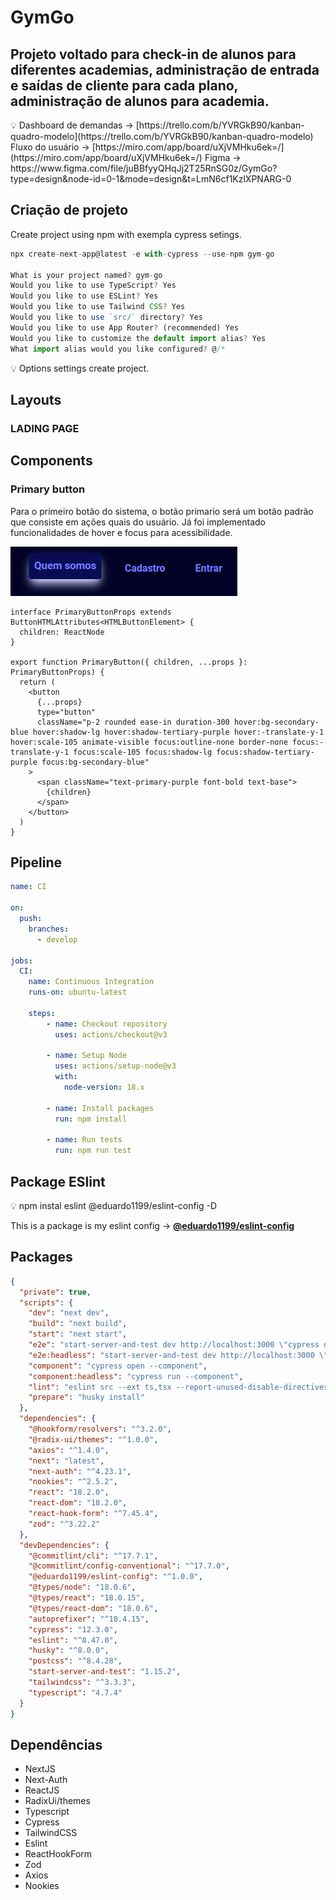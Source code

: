 # GymGo

## Projeto voltado para check-in de alunos para diferentes academias, administração de entrada e saídas de cliente para cada plano, administração de alunos para academia.

<aside>
💡 Dashboard de demandas → [https://trello.com/b/YVRGkB90/kanban-quadro-modelo](https://trello.com/b/YVRGkB90/kanban-quadro-modelo)
Fluxo do usuário → [https://miro.com/app/board/uXjVMHku6ek=/](https://miro.com/app/board/uXjVMHku6ek=/)
Figma → https://www.figma.com/file/juBBfyyQHqJj2T25RnSG0z/GymGo?type=design&node-id=0-1&mode=design&t=LmN6cf1KzlXPNARG-0

</aside>

## Criação de projeto

Create project using npm with exempla cypress setings.

```jsx
npx create-next-app@latest -e with-cypress --use-npm gym-go

What is your project named? gym-go
Would you like to use TypeScript? Yes
Would you like to use ESLint? Yes
Would you like to use Tailwind CSS? Yes
Would you like to use `src/` directory? Yes
Would you like to use App Router? (recommended) Yes
Would you like to customize the default import alias? Yes
What import alias would you like configured? @/*
```

<aside>
💡 Options settings create project.

</aside>

## Layouts

### LADING PAGE

## Components

### Primary button

Para o primeiro botão do sistema, o botão primario será um botão padrão que consiste em ações quais do usuário. Já foi implementado funcionalidades de hover e focus para acessibilidade.

![página de login](images/primary-button.png)

```
interface PrimaryButtonProps extends ButtonHTMLAttributes<HTMLButtonElement> {
  children: ReactNode
}

export function PrimaryButton({ children, ...props }: PrimaryButtonProps) {
  return (
    <button
      {...props}
      type="button"
      className="p-2 rounded ease-in duration-300 hover:bg-secondary-blue hover:shadow-lg hover:shadow-tertiary-purple hover:-translate-y-1 hover:scale-105 animate-visible focus:outline-none border-none focus:-translate-y-1 focus:scale-105 focus:shadow-lg focus:shadow-tertiary-purple focus:bg-secondary-blue"
    >
      <span className="text-primary-purple font-bold text-base">
        {children}
      </span>
    </button>
  )
}
```

## Pipeline

```yaml
name: CI

on:
  push:
    branches:
      - develop

jobs:
  CI:
    name: Continuous Integration
    runs-on: ubuntu-latest

    steps:
        - name: Checkout repository
          uses: actions/checkout@v3

        - name: Setup Node
          uses: actions/setup-node@v3
          with:
            node-version: 18.x
      
        - name: Install packages
          run: npm install
      
        - name: Run tests
          run: npm run test
```

## Package ESlint

<aside>
💡 npm instal eslint @eduardo1199/eslint-config -D

</aside>

This is a package is my eslint config → ****[@eduardo1199/eslint-config](https://www.npmjs.com/package/@eduardo1199/eslint-config)****

## Packages

```json
{
  "private": true,
  "scripts": {
    "dev": "next dev",
    "build": "next build",
    "start": "next start",
    "e2e": "start-server-and-test dev http://localhost:3000 \"cypress open --e2e\"",
    "e2e:headless": "start-server-and-test dev http://localhost:3000 \"cypress run --e2e\"",
    "component": "cypress open --component",
    "component:headless": "cypress run --component",
    "lint": "eslint src --ext ts,tsx --report-unused-disable-directives --max-warnings 0 --fix",
    "prepare": "husky install"
  },
  "dependencies": {
    "@hookform/resolvers": "^3.2.0",
    "@radix-ui/themes": "^1.0.0",
    "axios": "^1.4.0",
    "next": "latest",
    "next-auth": "^4.23.1",
    "nookies": "^2.5.2",
    "react": "18.2.0",
    "react-dom": "18.2.0",
    "react-hook-form": "^7.45.4",
    "zod": "^3.22.2"
  },
  "devDependencies": {
    "@commitlint/cli": "^17.7.1",
    "@commitlint/config-conventional": "^17.7.0",
    "@eduardo1199/eslint-config": "^1.0.0",
    "@types/node": "18.0.6",
    "@types/react": "18.0.15",
    "@types/react-dom": "18.0.6",
    "autoprefixer": "^10.4.15",
    "cypress": "12.3.0",
    "eslint": "^8.47.0",
    "husky": "^8.0.0",
    "postcss": "^8.4.28",
    "start-server-and-test": "1.15.2",
    "tailwindcss": "^3.3.3",
    "typescript": "4.7.4"
  }
}
```

## Dependências

- NextJS
- Next-Auth
- ReactJS
- RadixUi/themes
- Typescript
- Cypress
- TailwindCSS
- Eslint
- ReactHookForm
- Zod
- Axios
- Nookies
